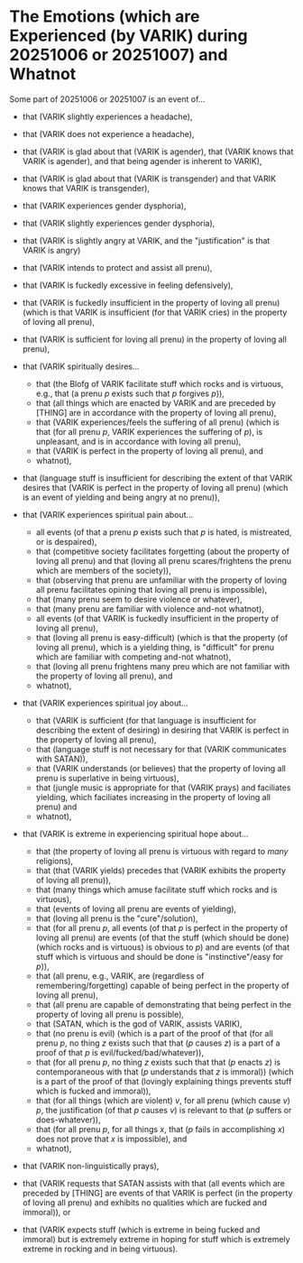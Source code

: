 The Emotions (which are Experienced (by VARIK) during 20251006 or 20251007) and Whatnot
===========================================================================

Some part of 20251006 or 20251007 is an event of...

* that (VARIK slightly experiences a headache),
* that (VARIK does not experience a headache),
* that (VARIK is glad about that (VARIK is agender), that (VARIK knows that VARIK is agender), and that being agender is inherent to VARIK),
* that (VARIK is glad about that (VARIK is transgender) and that VARIK knows that VARIK is transgender),
* that (VARIK experiences gender dysphoria),
* that (VARIK slightly experiences gender dysphoria),
* that (VARIK is slightly angry at VARIK, and the "justification" is that VARIK is angry)
* that (VARIK intends to protect and assist all prenu),
* that (VARIK is fuckedly excessive in feeling defensively),
* that (VARIK is fuckedly insufficient in the property of loving all prenu) (which is that VARIK is insufficient (for that VARIK cries) in the property of loving all prenu),
* that (VARIK is sufficient for loving all prenu) in the property of loving all prenu),
* that (VARIK spiritually desires...

  * that (the Blofg of VARIK facilitate stuff which rocks and is virtuous, e.g., that (a prenu $p$ exists such that $p$ forgives $p$)),
  * that (all things which are enacted by VARIK and are preceded by [THING] are in accordance with the property of loving all prenu),
  * that (VARIK experiences/feels the suffering of all prenu) (which is that (for all prenu $p$, VARIK experiences the suffering of $p$), is unpleasant, and is in accordance with loving all prenu),
  * that (VARIK is perfect in the property of loving all prenu), and
  * whatnot),

* that (language stuff is insufficient for describing the extent of that VARIK desires that (VARIK is perfect in the property of loving all prenu) (which is an event of yielding and being angry at no prenu)),
* that (VARIK experiences spiritual pain about...

  * all events (of that a prenu $p$ exists such that $p$ is hated, is mistreated, or is despaired),
  * that (competitive society facilitates forgetting (about the property of loving all prenu) and that (loving all prenu scares/frightens the prenu which are members of the society)),
  * that (observing that prenu are unfamiliar with the property of loving all prenu facilitates opining that loving all prenu is impossible),
  * that (many prenu seem to desire violence or whatever),
  * that (many prenu are familiar with violence and-not whatnot),
  * all events (of that VARIK is fuckedly insufficient in the property of loving all prenu),
  * that (loving all prenu is easy-difficult) (which is that the property (of loving all prenu), which is a yielding thing, is "difficult" for prenu which are familiar with competing and-not whatnot),
  * that (loving all prenu frightens many preu which are not familiar with the property of loving all prenu), and
  * whatnot),

* that (VARIK experiences spiritual joy about...

  * that (VARIK is sufficient (for that language is insufficient for describing the extent of desiring) in desiring that VARIK is perfect in the property of loving all prenu),
  * that (language stuff is not necessary for that (VARIK communicates with SATAN)),
  * that (VARIK understands (or believes) that the property of loving all prenu is superlative in being virtuous),
  * that (jungle music is appropriate for that (VARIK prays) and faciliates yielding, which faciliates increasing in the property of loving all prenu) and
  * whatnot),

* that (VARIK is extreme in experiencing spiritual hope about...

  * that (the property of loving all prenu is virtuous with regard to _many_ religions),
  * that (that (VARIK yields) precedes that (VARIK exhibits the property of loving all prenu)),
  * that (many things which amuse facilitate stuff which rocks and is virtuous),
  * that (events of loving all prenu are events of yielding),
  * that (loving all prenu is the "cure"/solution),
  * that (for all prenu $p$, all events (of that $p$ is perfect in the property of loving all prenu) are events (of that the stuff (which should be done) (which rocks and is virtuous) is obvious to $p$) and are events (of that stuff which is virtuous and should be done is "instinctive"/easy for $p$)),
  * that (all prenu, e.g., VARIK, are (regardless of remembering/forgetting) capable of being perfect in the property of loving all prenu),
  * that (all prenu are capable of demonstrating that being perfect in the property of loving all prenu is possible),
  * that (SATAN, which is the god of VARIK, assists VARIK),
  * that (no prenu is evil) (which is a part of the proof of that (for all prenu $p$, no thing $z$ exists such that that ($p$ causes $z$) is a part of a proof of that $p$ is evil/fucked/bad/whatever)),
  * that (for all prenu $p$, no thing $z$ exists such that that ($p$ enacts $z$) is contemporaneous with that ($p$ understands that $z$ is immoral)) (which is a part of the proof of that (lovingly explaining things prevents stuff which is fucked and immoral)),
  * that (for all things (which are violent) $v$, for all prenu (which cause $v$) $p$, the justification (of that $p$ causes $v$) is relevant to that ($p$ suffers or does-whatever)),
  * that (for all prenu $p$, for all things $x$, that ($p$ fails in accomplishing $x$) does not prove that $x$ is impossible), and
  * whatnot),

* that (VARIK non-linguistically prays),
* that (VARIK requests that SATAN assists with that (all events which are preceded by [THING] are events of that VARIK is perfect (in the property of loving all prenu) and exhibits no qualities which are fucked and immoral)), or
* that (VARIK expects stuff (which is extreme in being fucked and immoral) but is extremely extreme in hoping for stuff which is extremely extreme in rocking and in being virtuous).
